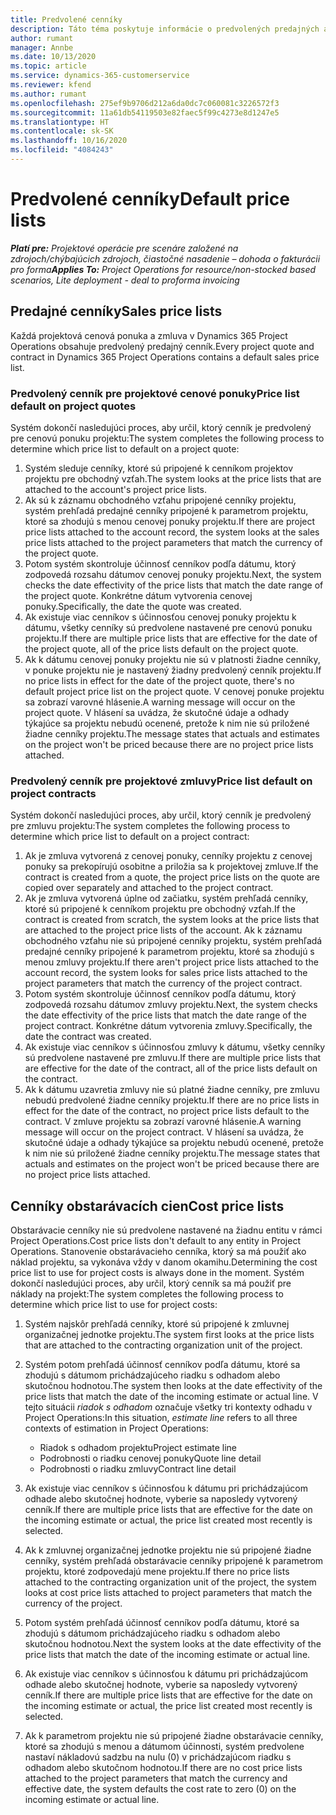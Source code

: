```yaml
---
title: Predvolené cenníky
description: Táto téma poskytuje informácie o predvolených predajných a obstarávacích cenníkoch v Project Operations.
author: rumant
manager: Annbe
ms.date: 10/13/2020
ms.topic: article
ms.service: dynamics-365-customerservice
ms.reviewer: kfend
ms.author: rumant
ms.openlocfilehash: 275ef9b9706d212a6da0dc7c060081c3226572f3
ms.sourcegitcommit: 11a61db54119503e82faec5f99c4273e8d1247e5
ms.translationtype: HT
ms.contentlocale: sk-SK
ms.lasthandoff: 10/16/2020
ms.locfileid: "4084243"
---
```

# <a name="default-price-lists"></a><span data-ttu-id="bfe52-103">Predvolené cenníky</span><span class="sxs-lookup"><span data-stu-id="bfe52-103">Default price lists</span></span>

<span data-ttu-id="bfe52-104">_**Platí pre:** Projektové operácie pre scenáre založené na zdrojoch/chýbajúcich zdrojoch, čiastočné nasadenie – dohoda o fakturácii pro forma_</span><span class="sxs-lookup"><span data-stu-id="bfe52-104">_**Applies To:** Project Operations for resource/non-stocked based scenarios, Lite deployment - deal to proforma invoicing_</span></span>

## <a name="sales-price-lists"></a><span data-ttu-id="bfe52-105">Predajné cenníky</span><span class="sxs-lookup"><span data-stu-id="bfe52-105">Sales price lists</span></span>

<span data-ttu-id="bfe52-106">Každá projektová cenová ponuka a zmluva v Dynamics 365 Project Operations obsahuje predvolený predajný cenník.</span><span class="sxs-lookup"><span data-stu-id="bfe52-106">Every project quote and contract in Dynamics 365 Project Operations contains a default sales price list.</span></span> 

### <a name="price-list-default-on-project-quotes"></a><span data-ttu-id="bfe52-107">Predvolený cenník pre projektové cenové ponuky</span><span class="sxs-lookup"><span data-stu-id="bfe52-107">Price list default on project quotes</span></span>
<span data-ttu-id="bfe52-108">Systém dokončí nasledujúci proces, aby určil, ktorý cenník je predvolený pre cenovú ponuku projektu:</span><span class="sxs-lookup"><span data-stu-id="bfe52-108">The system completes the following process to determine which price list to default on a project quote:</span></span>

1. <span data-ttu-id="bfe52-109">Systém sleduje cenníky, ktoré sú pripojené k cenníkom projektov projektu pre obchodný vzťah.</span><span class="sxs-lookup"><span data-stu-id="bfe52-109">The system looks at the price lists that are attached to the account's project price lists.</span></span> 
2. <span data-ttu-id="bfe52-110">Ak sú k záznamu obchodného vzťahu pripojené cenníky projektu, systém prehľadá predajné cenníky pripojené k parametrom projektu, ktoré sa zhodujú s menou cenovej ponuky projektu.</span><span class="sxs-lookup"><span data-stu-id="bfe52-110">If there are project price lists attached to the account record, the system looks at the sales price lists attached to the project parameters that match the currency of the project quote.</span></span>
3. <span data-ttu-id="bfe52-111">Potom systém skontroluje účinnosť cenníkov podľa dátumu, ktorý zodpovedá rozsahu dátumov cenovej ponuky projektu.</span><span class="sxs-lookup"><span data-stu-id="bfe52-111">Next, the system checks the date effectivity of the price lists that match the date range of the project quote.</span></span> <span data-ttu-id="bfe52-112">Konkrétne dátum vytvorenia cenovej ponuky.</span><span class="sxs-lookup"><span data-stu-id="bfe52-112">Specifically, the date the quote was created.</span></span>
4. <span data-ttu-id="bfe52-113">Ak existuje viac cenníkov s účinnosťou cenovej ponuky projektu k dátumu, všetky cenníky sú predvolene nastavené pre cenovú ponuku projektu.</span><span class="sxs-lookup"><span data-stu-id="bfe52-113">If there are multiple price lists that are effective for the date of the project quote, all of the price lists default on the project quote.</span></span>
5. <span data-ttu-id="bfe52-114">Ak k dátumu cenovej ponuky projektu nie sú v platnosti žiadne cenníky, v ponuke projektu nie je nastavený žiadny predvolený cenník projektu.</span><span class="sxs-lookup"><span data-stu-id="bfe52-114">If no price lists in effect for the date of the project quote, there's no default project price list on the project quote.</span></span> <span data-ttu-id="bfe52-115">V cenovej ponuke projektu sa zobrazí varovné hlásenie.</span><span class="sxs-lookup"><span data-stu-id="bfe52-115">A warning message will occur on the project quote.</span></span> <span data-ttu-id="bfe52-116">V hlásení sa uvádza, že skutočné údaje a odhady týkajúce sa projektu nebudú ocenené, pretože k nim nie sú priložené žiadne cenníky projektu.</span><span class="sxs-lookup"><span data-stu-id="bfe52-116">The message states that actuals and estimates on the project won't be priced because there are no project price lists attached.</span></span>

### <a name="price-list-default-on-project-contracts"></a><span data-ttu-id="bfe52-117">Predvolený cenník pre projektové zmluvy</span><span class="sxs-lookup"><span data-stu-id="bfe52-117">Price list default on project contracts</span></span> 
<span data-ttu-id="bfe52-118">Systém dokončí nasledujúci proces, aby určil, ktorý cenník je predvolený pre zmluvu projektu:</span><span class="sxs-lookup"><span data-stu-id="bfe52-118">The system completes the following process to determine which price list to default on a project contract:</span></span>

1. <span data-ttu-id="bfe52-119">Ak je zmluva vytvorená z cenovej ponuky, cenníky projektu z cenovej ponuky sa prekopírujú osobitne a priložia sa k projektovej zmluve.</span><span class="sxs-lookup"><span data-stu-id="bfe52-119">If the contract is created from a quote, the project price lists on the quote are copied over separately and attached to the project contract.</span></span>
2. <span data-ttu-id="bfe52-120">Ak je zmluva vytvorená úplne od začiatku, systém prehľadá cenníky, ktoré sú pripojené k cenníkom projektu pre obchodný vzťah.</span><span class="sxs-lookup"><span data-stu-id="bfe52-120">If the contract is created from scratch, the system looks at the price lists that are attached to the project price lists of the account.</span></span> <span data-ttu-id="bfe52-121">Ak k záznamu obchodného vzťahu nie sú pripojené cenníky projektu, systém prehľadá predajné cenníky pripojené k parametrom projektu, ktoré sa zhodujú s menou zmluvy projektu.</span><span class="sxs-lookup"><span data-stu-id="bfe52-121">If there aren't project price lists attached to the account record, the system looks for sales price lists attached to the project parameters that match the currency of the project contract.</span></span>
4. <span data-ttu-id="bfe52-122">Potom systém skontroluje účinnosť cenníkov podľa dátumu, ktorý zodpovedá rozsahu dátumov zmluvy projektu.</span><span class="sxs-lookup"><span data-stu-id="bfe52-122">Next, the system checks the date effectivity of the price lists that match the date range of the project contract.</span></span> <span data-ttu-id="bfe52-123">Konkrétne dátum vytvorenia zmluvy.</span><span class="sxs-lookup"><span data-stu-id="bfe52-123">Specifically, the date the contract was created.</span></span>
5. <span data-ttu-id="bfe52-124">Ak existuje viac cenníkov s účinnosťou zmluvy k dátumu, všetky cenníky sú predvolene nastavené pre zmluvu.</span><span class="sxs-lookup"><span data-stu-id="bfe52-124">If there are multiple price lists that are effective for the date of the contract, all of the price lists default on the contract.</span></span>
6. <span data-ttu-id="bfe52-125">Ak k dátumu uzavretia zmluvy nie sú platné žiadne cenníky, pre zmluvu nebudú predvolené žiadne cenníky projektu.</span><span class="sxs-lookup"><span data-stu-id="bfe52-125">If there are no price lists in effect for the date of the contract, no project price lists default to the contract.</span></span> <span data-ttu-id="bfe52-126">V zmluve projektu sa zobrazí varovné hlásenie.</span><span class="sxs-lookup"><span data-stu-id="bfe52-126">A warning message will occur on the project contract.</span></span> <span data-ttu-id="bfe52-127">V hlásení sa uvádza, že skutočné údaje a odhady týkajúce sa projektu nebudú ocenené, pretože k nim nie sú priložené žiadne cenníky projektu.</span><span class="sxs-lookup"><span data-stu-id="bfe52-127">The message states that actuals and estimates on the project won't be priced because there are no project price lists attached.</span></span>

## <a name="cost-price-lists"></a><span data-ttu-id="bfe52-128">Cenníky obstarávacích cien</span><span class="sxs-lookup"><span data-stu-id="bfe52-128">Cost price lists</span></span>

<span data-ttu-id="bfe52-129">Obstarávacie cenníky nie sú predvolene nastavené na žiadnu entitu v rámci Project Operations.</span><span class="sxs-lookup"><span data-stu-id="bfe52-129">Cost price lists don't default to any entity in Project Operations.</span></span> <span data-ttu-id="bfe52-130">Stanovenie obstarávacieho cenníka, ktorý sa má použiť ako náklad projektu, sa vykonáva vždy v danom okamihu.</span><span class="sxs-lookup"><span data-stu-id="bfe52-130">Determining the cost price list to use for project costs is always done in the moment.</span></span> <span data-ttu-id="bfe52-131">Systém dokončí nasledujúci proces, aby určil, ktorý cenník sa má použiť pre náklady na projekt:</span><span class="sxs-lookup"><span data-stu-id="bfe52-131">The system completes the following process to determine which price list to use for project costs:</span></span>

1. <span data-ttu-id="bfe52-132">Systém najskôr prehľadá cenníky, ktoré sú pripojené k zmluvnej organizačnej jednotke projektu.</span><span class="sxs-lookup"><span data-stu-id="bfe52-132">The system first looks at the price lists that are attached to the contracting organization unit of the project.</span></span>
2. <span data-ttu-id="bfe52-133">Systém potom prehľadá účinnosť cenníkov podľa dátumu, ktoré sa zhodujú s dátumom prichádzajúceho riadku s odhadom alebo skutočnou hodnotou.</span><span class="sxs-lookup"><span data-stu-id="bfe52-133">The system then looks at the date effectivity of the price lists that match the date of the incoming estimate or actual line.</span></span> <span data-ttu-id="bfe52-134">V tejto situácii *riadok s odhadom* označuje všetky tri kontexty odhadu v Project Operations:</span><span class="sxs-lookup"><span data-stu-id="bfe52-134">In this situation, *estimate line* refers to all three contexts of estimation in Project Operations:</span></span>

    - <span data-ttu-id="bfe52-135">Riadok s odhadom projektu</span><span class="sxs-lookup"><span data-stu-id="bfe52-135">Project estimate line</span></span>
    - <span data-ttu-id="bfe52-136">Podrobnosti o riadku cenovej ponuky</span><span class="sxs-lookup"><span data-stu-id="bfe52-136">Quote line detail</span></span>
    - <span data-ttu-id="bfe52-137">Podrobnosti o riadku zmluvy</span><span class="sxs-lookup"><span data-stu-id="bfe52-137">Contract line detail</span></span>
  
3. <span data-ttu-id="bfe52-138">Ak existuje viac cenníkov s účinnosťou k dátumu pri prichádzajúcom odhade alebo skutočnej hodnote, vyberie sa naposledy vytvorený cenník.</span><span class="sxs-lookup"><span data-stu-id="bfe52-138">If there are multiple price lists that are effective for the date on the incoming estimate or actual, the price list created most recently is selected.</span></span>
4. <span data-ttu-id="bfe52-139">Ak k zmluvnej organizačnej jednotke projektu nie sú pripojené žiadne cenníky, systém prehľadá obstarávacie cenníky pripojené k parametrom projektu, ktoré zodpovedajú mene projektu.</span><span class="sxs-lookup"><span data-stu-id="bfe52-139">If there no price lists attached to the contracting organization unit of the project, the system looks at cost price lists attached to project parameters that match the currency of the project.</span></span>
5. <span data-ttu-id="bfe52-140">Potom systém prehľadá účinnosť cenníkov podľa dátumu, ktoré sa zhodujú s dátumom prichádzajúceho riadku s odhadom alebo skutočnou hodnotou.</span><span class="sxs-lookup"><span data-stu-id="bfe52-140">Next the system looks at the date effectivity of the price lists that match the date of the incoming estimate or actual line.</span></span> 
6. <span data-ttu-id="bfe52-141">Ak existuje viac cenníkov s účinnosťou k dátumu pri prichádzajúcom odhade alebo skutočnej hodnote, vyberie sa naposledy vytvorený cenník.</span><span class="sxs-lookup"><span data-stu-id="bfe52-141">If there are multiple price lists that are effective for the date on the incoming estimate or actual, the price list created most recently is selected.</span></span>
7. <span data-ttu-id="bfe52-142">Ak k parametrom projektu nie sú pripojené žiadne obstarávacie cenníky, ktoré sa zhodujú s menou a dátumom účinnosti, systém predvolene nastaví nákladovú sadzbu na nulu (0) v prichádzajúcom riadku s odhadom alebo skutočnom hodnotou.</span><span class="sxs-lookup"><span data-stu-id="bfe52-142">If there are no cost price lists attached to the project parameters that match the currency and effective date, the system defaults the cost rate to zero (0) on the incoming estimate or actual line.</span></span>

